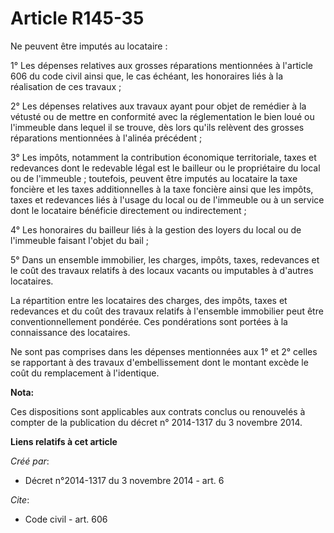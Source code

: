 # Article R145-35

Ne peuvent être imputés au locataire : 

1° Les dépenses relatives aux grosses réparations mentionnées à l'article 606 du code civil ainsi que, le cas échéant, les
honoraires liés à la réalisation de ces travaux ; 

2° Les dépenses relatives aux travaux ayant pour objet de remédier à la vétusté ou de mettre en conformité avec la
réglementation le bien loué ou l'immeuble dans lequel il se trouve, dès lors qu'ils relèvent des grosses réparations
mentionnées à l'alinéa précédent ; 

3° Les impôts, notamment la contribution économique territoriale, taxes et redevances dont le redevable légal est le bailleur
ou le propriétaire du local ou de l'immeuble ; toutefois, peuvent être imputés au locataire la taxe foncière et les taxes
additionnelles à la taxe foncière ainsi que les impôts, taxes et redevances liés à l'usage du local ou de l'immeuble ou à un
service dont le locataire bénéficie directement ou indirectement ; 

4° Les honoraires du bailleur liés à la gestion des loyers du local ou de l'immeuble faisant l'objet du bail ; 

5° Dans un ensemble immobilier, les charges, impôts, taxes, redevances et le coût des travaux relatifs à des locaux vacants
ou imputables à d'autres locataires. 

La répartition entre les locataires des charges, des impôts, taxes et redevances et du coût des travaux relatifs à l'ensemble
immobilier peut être conventionnellement pondérée. Ces pondérations sont portées à la connaissance des locataires. 

Ne sont pas comprises dans les dépenses mentionnées aux 1° et 2° celles se rapportant à des travaux d'embellissement dont le
montant excède le coût du remplacement à l'identique.

**Nota:**

Ces dispositions sont applicables aux contrats conclus ou renouvelés à compter de la publication du décret n° 2014-1317 du 3
novembre 2014.

**Liens relatifs à cet article**

_Créé par_:

  - Décret n°2014-1317 du 3 novembre 2014 - art. 6

_Cite_:

  - Code civil - art. 606
